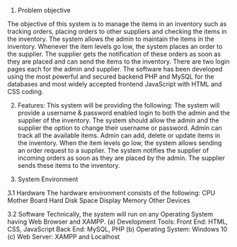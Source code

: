1. Problem objective 

The objective of this system is to manage the items in an inventory such as tracking orders, placing orders to other suppliers and checking the items in the inventory. 
The system allows the admin to maintain the items in the inventory. 
Whenever the item levels go low, the system places an order to the supplier. 
The supplier gets the notification of these orders as soon as they are placed and can send the items to the inventory. 
There are two login pages each for the admin and supplier. 
The software has been developed using the most powerful and secured backend PHP and MySQL for the databases and most widely accepted frontend JavaScript with HTML and CSS coding.




2. Features:
This system will be providing the following:
The system will provide a username & password enabled login to both the admin and the supplier of the inventory. 
The system should allow the admin and the supplier the option to change their username or password.
Admin can track all the available items. Admin can add, delete or update items in the inventory.
When the item levels go low, the system allows sending an order request to a supplier. 
The system notifies the supplier of incoming orders as soon as they are placed by the admin. The supplier sends these items to the inventory.



3. System Environment

3.1 Hardware
The hardware environment consists of the following:
CPU
Mother Board
Hard Disk Space
Display
Memory
Other Devices


3.2 Software
Technically, the system will run on any Operating System having Web Browser and XAMPP.
(a) Development Tools:
Front End: HTML, CSS, JavaScript
Back End: MySQL, PHP
(b) Operating System: Windows 10
(c) Web Server: XAMPP and Localhost

